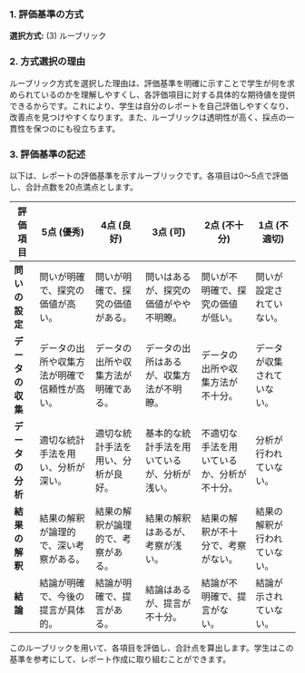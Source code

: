 ### 1. 評価基準の方式
**選択方式:** (3) ルーブリック

### 2. 方式選択の理由
ルーブリック方式を選択した理由は、評価基準を明確に示すことで学生が何を求められているのかを理解しやすくし、各評価項目に対する具体的な期待値を提供できるからです。これにより、学生は自分のレポートを自己評価しやすくなり、改善点を見つけやすくなります。また、ルーブリックは透明性が高く、採点の一貫性を保つのにも役立ちます。

### 3. 評価基準の記述
以下は、レポートの評価基準を示すルーブリックです。各項目は0〜5点で評価し、合計点数を20点満点とします。

| 評価項目               | 5点 (優秀)                                   | 4点 (良好)                                   | 3点 (可)                                     | 2点 (不十分)                               | 1点 (不適切)                               |
|------------------------|----------------------------------------------|----------------------------------------------|----------------------------------------------|--------------------------------------------|--------------------------------------------|
| **問いの設定**        | 問いが明確で、探究の価値が高い。           | 問いが明確で、探究の価値がある。           | 問いはあるが、探究の価値がやや不明瞭。   | 問いが不明確で、探究の価値が低い。       | 問いが設定されていない。                   |
| **データの収集**      | データの出所や収集方法が明確で信頼性が高い。| データの出所や収集方法が明確である。      | データの出所はあるが、収集方法が不明瞭。 | データの出所や収集方法が不十分。         | データが収集されていない。                 |
| **データの分析**      | 適切な統計手法を用い、分析が深い。         | 適切な統計手法を用い、分析が良好。         | 基本的な統計手法を用いているが、分析が浅い。| 不適切な手法を用いているか、分析が不十分。| 分析が行われていない。                     |
| **結果の解釈**        | 結果の解釈が論理的で、深い考察がある。     | 結果の解釈が論理的で、考察がある。         | 結果の解釈はあるが、考察が浅い。           | 結果の解釈が不十分で、考察がない。       | 結果の解釈が行われていない。               |
| **結論**              | 結論が明確で、今後の提言が具体的。         | 結論が明確で、提言がある。                 | 結論はあるが、提言が不十分。               | 結論が不明確で、提言がない。               | 結論が示されていない。                     |

このルーブリックを用いて、各項目を評価し、合計点を算出します。学生はこの基準を参考にして、レポート作成に取り組むことができます。